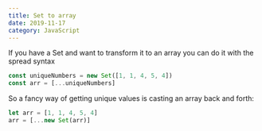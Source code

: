 ```yaml
---
title: Set to array
date: 2019-11-17
category: JavaScript
---
```


If you have a Set and want to transform it to an array you can do it with the spread syntax

```js
const uniqueNumbers = new Set([1, 1, 4, 5, 4])
const arr = [...uniqueNumbers]
```

So a fancy way of getting unique values is casting an array back and forth:

```js
let arr = [1, 1, 4, 5, 4]
arr = [...new Set(arr)]
```

